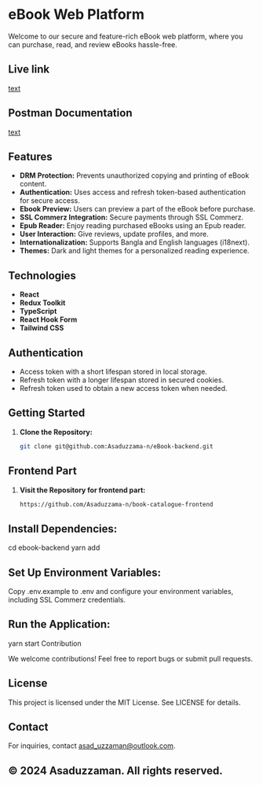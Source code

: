 <!-- <p align="center">
  <img src="link/to/your/logo.png" alt="Platform Logo" width="150">
</p> -->

# eBook Web Platform

Welcome to our secure and feature-rich eBook web platform, where you can purchase, read, and review eBooks hassle-free.

## Live link

[text](https://versevoyage-91e8e-7ba99.web.app/)

## Postman Documentation

[text](https://documenter.getpostman.com/view/27802886/2s9Yyqi2JD)

## Features

- **DRM Protection:** Prevents unauthorized copying and printing of eBook content.
- **Authentication:** Uses access and refresh token-based authentication for secure access.
- **Ebook Preview:** Users can preview a part of the eBook before purchase.
- **SSL Commerz Integration:** Secure payments through SSL Commerz.
- **Epub Reader:** Enjoy reading purchased eBooks using an Epub reader.
- **User Interaction:** Give reviews, update profiles, and more.
- **Internationalization:** Supports Bangla and English languages (i18next).
- **Themes:** Dark and light themes for a personalized reading experience.

## Technologies

- **React**
- **Redux Toolkit**
- **TypeScript**
- **React Hook Form**
- **Tailwind CSS**

## Authentication

- Access token with a short lifespan stored in local storage.
- Refresh token with a longer lifespan stored in secured cookies.
- Refresh token used to obtain a new access token when needed.

## Getting Started

1. **Clone the Repository:**
   ```bash
   git clone git@github.com:Asaduzzama-n/eBook-backend.git
   ```

## Frontend Part

1. **Visit the Repository for frontend part:**
   ```bash
   https://github.com/Asaduzzama-n/book-catalogue-frontend
   ```

## Install Dependencies:

cd ebook-backend
yarn add

## Set Up Environment Variables:

Copy .env.example to .env and configure your environment variables, including SSL Commerz credentials.

## Run the Application:

yarn start
Contribution

We welcome contributions! Feel free to report bugs or submit pull requests.

## License

This project is licensed under the MIT License. See LICENSE for details.

## Contact

For inquiries, contact asad_uzzaman@outlook.com.

## © 2024 Asaduzzaman. All rights reserved.
